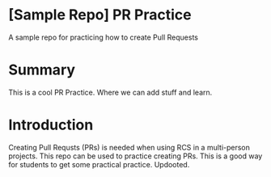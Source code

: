 # [Sample Repo] PR Practice
A sample repo for practicing how to create Pull Requests
# Summary
This is a cool PR Practice.
Where we can add stuff and learn.
# Introduction
Creating Pull Requsts (PRs) is needed when using RCS in a multi-person projects. This repo can be used to practice creating PRs.
This is a good way for students to get some practical practice.
Updooted.